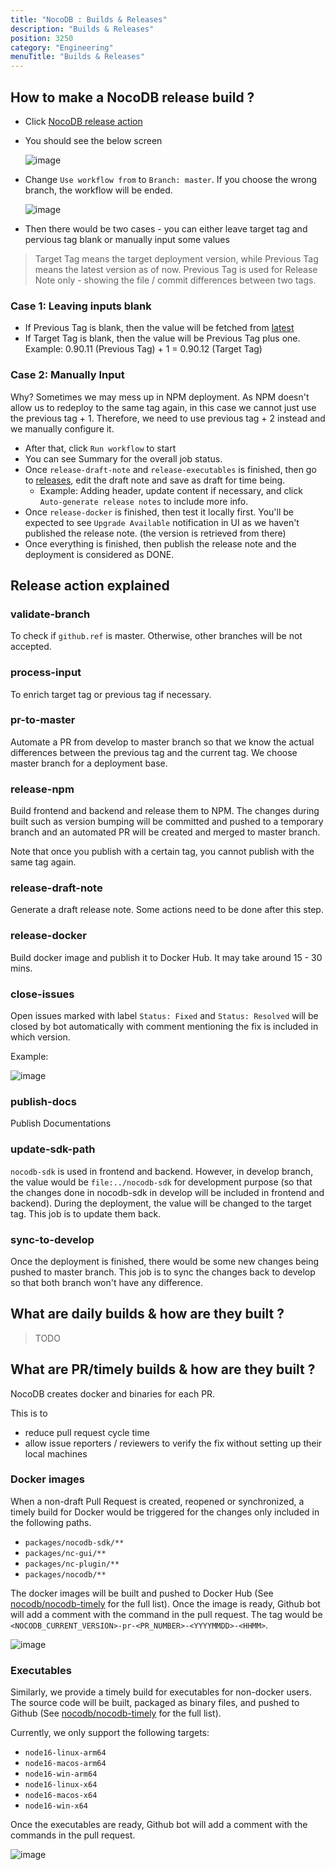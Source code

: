 ```yaml
---
title: "NocoDB : Builds & Releases"
description: "Builds & Releases"
position: 3250
category: "Engineering"
menuTitle: "Builds & Releases"
---
```



## How to make a NocoDB release build ?

- Click [NocoDB release action](https://github.com/nocodb/nocodb/actions/workflows/release-nocodb.yml)
- You should see the below screen

  ![image](https://user-images.githubusercontent.com/35857179/167240353-a02f690f-c865-4ade-8645-64382405c9ea.png)
- Change `Use workflow from` to `Branch: master`. If you choose the wrong branch, the workflow will be ended.

  ![image](https://user-images.githubusercontent.com/35857179/167240383-dda05f76-8323-4f4a-b3e7-9db886dbd68d.png)
- Then there would be two cases - you can either leave target tag and pervious tag blank or manually input some values

> Target Tag means the target deployment version, while Previous Tag means the latest version as of now. Previous Tag is used for Release Note only - showing the file / commit differences between two tags.

### Case 1: Leaving inputs blank

- If Previous Tag is blank, then the value will be fetched from [latest](https://github.com/nocodb/nocodb/releases/latest)
- If Target Tag is blank, then the value will be Previous Tag plus one. Example: 0.90.11 (Previous Tag) + 1 = 0.90.12 (Target Tag)

### Case 2: Manually Input

Why? Sometimes we may mess up in NPM deployment. As NPM doesn't allow us to redeploy to the same tag again, in this case we cannot just use the previous tag + 1. Therefore, we need to use previous tag + 2 instead and we manually configure it.

- After that, click `Run workflow` to start
- You can see Summary for the overall job status.
- Once `release-draft-note` and `release-executables` is finished, then go to [releases](https://github.com/nocodb/nocodb/releases), edit the draft note and save as draft for time being.
    - Example: Adding header, update content if necessary, and click `Auto-generate release notes` to include more info.
- Once `release-docker` is finished, then test it locally first. You'll be expected to see `Upgrade Available` notification in UI as we haven't published the release note. (the version is retrieved from there)
- Once everything is finished, then publish the release note and the deployment is considered as DONE.

## Release action explained 

### validate-branch

To check if `github.ref` is master. Otherwise, other branches will be not accepted.

### process-input

To enrich target tag or previous tag if necessary.

### pr-to-master

Automate a PR from develop to master branch so that we know the actual differences between the previous tag and the current tag. We choose master branch for a deployment base.

### release-npm

Build frontend and backend and release them to NPM. The changes during built such as version bumping will be committed and pushed to a temporary branch and an automated PR will be created and merged to master branch.

Note that once you publish with a certain tag, you cannot publish with the same tag again.

### release-draft-note

Generate a draft release note. Some actions need to be done after this step.

### release-docker

Build docker image and publish it to Docker Hub. It may take around 15 - 30 mins.

### close-issues

Open issues marked with label `Status: Fixed` and `Status: Resolved` will be closed by bot automatically with comment mentioning the fix is included in which version.

Example:

![image](https://user-images.githubusercontent.com/35857179/167241574-f8f7061f-c689-444a-b761-0a727974c53f.png)

### publish-docs

Publish Documentations

### update-sdk-path

`nocodb-sdk` is used in frontend and backend. However, in develop branch, the value would be `file:../nocodb-sdk` for development purpose (so that the changes done in nocodb-sdk in develop will be included in frontend and backend). During the deployment, the value will be changed to the target tag. This job is to update them back.

### sync-to-develop

Once the deployment is finished, there would be some new changes being pushed to master branch. This job is to sync the changes back to develop so that both branch won't have any difference.

## What are daily builds & how are they built ?
> TODO

## What are PR/timely builds & how are they built ?
NocoDB creates docker and binaries for each PR.

This is to
- reduce pull request cycle time
- allow issue reporters / reviewers to verify the fix without setting up their local machines

### Docker images
When a non-draft Pull Request is created, reopened or synchronized, a timely build for Docker would be triggered for the changes only included in the following paths.

- `packages/nocodb-sdk/**`
- `packages/nc-gui/**`
- `packages/nc-plugin/**`
- `packages/nocodb/**`

The docker images will be built and pushed to Docker Hub (See [nocodb/nocodb-timely](https://hub.docker.com/r/nocodb/nocodb-timely/tags) for the full list). Once the image is ready, Github bot will add a comment with the command in the pull request. The tag would be `<NOCODB_CURRENT_VERSION>-pr-<PR_NUMBER>-<YYYYMMDD>-<HHMM>`. 

![image](https://user-images.githubusercontent.com/35857179/175012097-240dab05-da93-4c4e-87c1-1c36fb1350bd.png)

### Executables

Similarly, we provide a timely build for executables for non-docker users. The source code will be built, packaged as binary files, and pushed to Github (See [nocodb/nocodb-timely](https://github.com/nocodb/nocodb-timely/releases) for the full list). 

Currently, we only support the following targets:

- `node16-linux-arm64`
- `node16-macos-arm64`
- `node16-win-arm64`
- `node16-linux-x64`
- `node16-macos-x64`
- `node16-win-x64`

Once the executables are ready, Github bot will add a comment with the commands in the pull request. 

![image](https://user-images.githubusercontent.com/35857179/175012070-f5f3e7b8-6dc5-4d1c-9f7e-654bc5039521.png)
